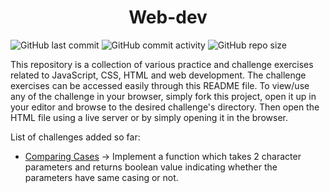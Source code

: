 <h1 align="center">Web-dev</h1>

![GitHub last commit](https://img.shields.io/github/last-commit/demondaddy22/web-dev?color=%2394E089&style=for-the-badge)
![GitHub commit activity](https://img.shields.io/github/commit-activity/m/demondaddy22/web-dev?color=%2355AAFF&style=for-the-badge)
![GitHub repo size](https://img.shields.io/github/repo-size/demondaddy22/web-dev?color=%23DD8811&style=for-the-badge)

This repository is a collection of various practice and challenge exercises related to JavaScript, CSS, HTML and web development. The challenge exercises can be accessed easily through this README file.
To view/use any of the challenge in your browser, simply fork this project, open it up in your editor and browse to the desired challenge's directory. Then open the HTML file using a live server or by simply opening it in the browser.

List of challenges added so far:

-   [Comparing Cases](/JustJS/ComparingCases) -> Implement a function which takes 2 character parameters and returns boolean value indicating whether the parameters have same casing or not.
